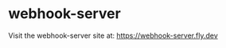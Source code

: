 # webhook-server

Visit the webhook-server site at: <a href="https://webhook-server.fly.dev">https://webhook-server.fly.dev</a>
